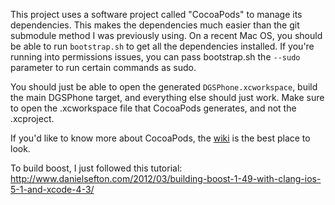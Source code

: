 This project uses a software project called "CocoaPods" to manage its
dependencies. This makes the dependencies much easier than the git
submodule method I was previously using. On a recent Mac OS, you
should be able to run `bootstrap.sh` to get all the dependencies
installed. If you're running into permissions issues, you can pass
bootstrap.sh the `--sudo` parameter to run certain commands as sudo.

You should just be able to open the generated `DGSPhone.xcworkspace`,
build the main DGSPhone target, and everything else should just
work. Make sure to open the .xcworkspace file that CocoaPods
generates, and not the .xcproject.

If you'd like to know more about CocoaPods, the
[wiki](https://github.com/CocoaPods/CocoaPods/wiki) is the best place to look.

To build boost, I just followed this tutorial:
http://www.danielsefton.com/2012/03/building-boost-1-49-with-clang-ios-5-1-and-xcode-4-3/

